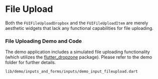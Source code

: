 # File Upload

Both the `FUIFileUploadDropbox` and the `FUIFileUploadItem` are merely aesthetic widgets that lack any functional capabilities for file uploading.

### File Uploading Demo and Code

The demo application includes a simulated file uploading functionality (which utilizes the [flutter\_dropzone](https://pub.dev/packages/flutter_dropzone) package). Please refer to the demo folder for further details.

```
lib/demo/inputs_and_forms/inputs/demo_input_fileupload.dart
```
